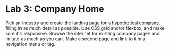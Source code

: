 

# Lab 3: Company Home

Pick an industry and create the landing page for a hypothetical company, filling in as much detail as possible. Use CSS grid and/or flexbox, and make sure it's responsive. Browse the internet for existing company pages and imitate as much as you can.
Make a second page and link to it in a navigation menu or <a> tag. 
